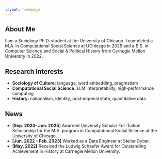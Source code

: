 ```yaml
---
layout: homepage
---
```


## About Me

I am a Sociology Ph.D. student at the University of Chicago. I completed a M.A. in Computational Social Science at UChicago in 2025 and a B.S. in Computer Science and Social & Political History from Carnegie Mellon University in 2022. 

## Research Interests

- **Sociology of Culture:** language, word embedding, pragmatism
- **Computational Social Science:** LLM interpretability, high‐performance computing
- **History:** nationalism, identity, post-imperial state, quantitative data


## News

- **[Sep. 2023- Jun. 2025]** Awarded University Scholar Full‐Tuition Scholarship for the M.A. program in Computational Social Science at the University of Chicago.
- **[Jun. 2022 – Feb. 2023]** Worked as a Data Engineer at Stellar Cyber.
- **[May. 2022]** Received the Ludwig Schaefer Award for Outstanding Achievement in History at Carnegie Mellon University.

